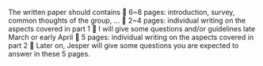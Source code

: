 The written paper should contains
 6~8 pages: introduction, survey, common thoughts of the group, …
 2~4 pages: individual writing on the aspects covered in part 1
 I will give some questions and/or guidelines late March or early April
 5 pages: individual writing on the aspects covered in part 2
 Later on, Jesper will give some questions you are expected to answer
in these 5 pages.